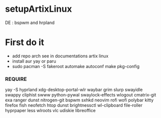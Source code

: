 # setupArtixLinux
DE : bspwm and hrpland

# First do it
- add repo arch see in documentations artix linux
- install aur yay or paru
- sudo pacman -S fakeroot automake autoconf make pkg-config


### REQUIRE
yay -S  hyprland xdg-desktop-portal-wlr waybar grim slurp swayidle swappy cliphist swww python-pywal swaylock-effects wlogout cmatrix-git exa ranger dunst nitrogen-git bspwm sxhkd neovim rofi wofi polybar kitty firefox fish neofetch htop dunst brightnessctl wl-clipboard file-roller hyprpaper less wlroots vlc udiskie libreoffice
